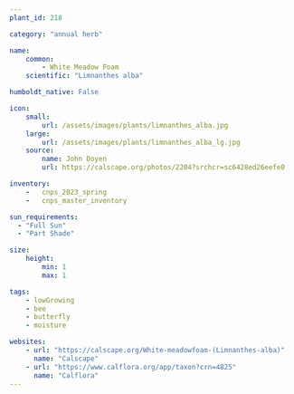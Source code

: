```yaml
---
plant_id: 218 

category: "annual herb"

name: 
    common: 
        - White Meadow Foam 
    scientific: "Limnanthes alba"  

humboldt_native: False

icon: 
    small: 
        url: /assets/images/plants/limnanthes_alba.jpg
    large: 
        url: /assets/images/plants/limnanthes_alba_lg.jpg
    source: 
        name: John Doyen 
        url: https://calscape.org/photos/2204?srchcr=sc6428ed26eefe0

inventory: 
    -   cnps_2023_spring
    -   cnps_master_inventory

sun_requirements:
  - "Full Sun"
  - "Part Shade"

size:
    height: 
        min: 1
        max: 1 

tags: 
    - lowGrowing
    - bee
    - butterfly
    - moisture

websites:
    - url: "https://calscape.org/White-meadowfoam-(Limnanthes-alba)"
      name: "Calscape"
    - url: "https://www.calflora.org/app/taxon?crn=4825"
      name: "Calflora"
---
```

